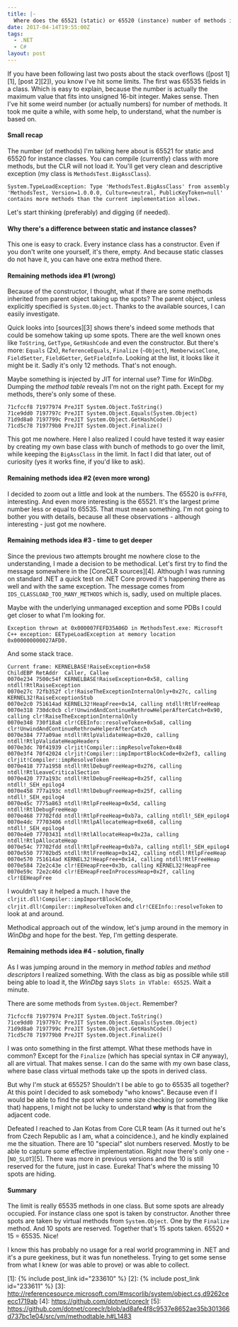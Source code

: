 ```yaml
---
title: |-
  Where does the 65521 (static) or 65520 (instance) number of methods in a class come from?
date: 2017-04-14T19:55:00Z
tags:
  - .NET
  - C#
layout: post
---
```

If you have been following last two posts about the stack overflows ([post 1][1], [post 2][2]), you know I've hit some limits. The first was 65535 fields in a class. Which is easy to explain, because the number is actually the maximum value that fits into unsigned 16-bit integer. Makes sense. Then I've hit some weird number (or actually numbers) for number of methods. It took me quite a while, with some help, to understand, what the number is based on. 

<!-- excerpt -->

#### Small recap

The number (of methods) I'm talking here about is 65521 for static and 65520 for instance classes. You can compile (currently) class with more methods, but the CLR will not load it. You'll get very clean and descriptive exception (my class is `MethodsTest.BigAssClass`).

```text
System.TypeLoadException: Type 'MethodsTest.BigAssClass' from assembly 'MethodsTest, Version=1.0.0.0, Culture=neutral, PublicKeyToken=null' contains more methods than the current implementation allows.
```

Let's start thinking (preferably) and digging (if needed).

#### Why there's a difference between static and instance classes?

This one is easy to crack. Every instance class has a constructor. Even if you don't write one yourself, it's there, empty. And because static classes do not have it, you can have one extra method there.

#### Remaining methods idea #1 (wrong)

Because of the constructor, I thought, what if there are some methods inherited from parent object taking up the spots? The parent object, unless explicitly specified is `System.Object`. Thanks to the available sources, I can easily investigate. 

Quick looks into [sources][3] shows there's indeed some methods that could be somehow taking up some spots. There are the well known ones like `ToString`, `GetType`, `GetHashCode` and even the constructor. But there's more: `Equals` (2x), `ReferenceEquals`, `Finalize` (`~Object`), `MemberwiseClone`, `FieldSetter`, `FieldGetter`, `GetFieldInfo`. Looking at the list, it looks like it might be it. Sadly it's only 12 methods. That's not enough.

Maybe something is injected by JIT for internal use? Time for _WinDbg_. Dumping the _method table_ reveals I'm not on the right path. Except for my methods, there's only some of these.

```text
71cfccf8 71977974 PreJIT System.Object.ToString()
71ce9dd0 7197797c PreJIT System.Object.Equals(System.Object)
71d9d8a0 7197799c PreJIT System.Object.GetHashCode()
71cd5c78 719779b0 PreJIT System.Object.Finalize()
```

This got me nowhere. Here I also realized I could have tested it way easier by creating my own base class with bunch of methods to go over the limit, while keeping the `BigAssClass` in the limit. In fact I did that later, out of curiosity (yes it works fine, if you'd like to ask).     

#### Remaining methods idea #2 (even more wrong)

I decided to zoom out a little and look at the numbers. The 65520 is `0xFFF0`, interesting. And even more interesting is the 65521. It's the largest prime number less or equal to 65535. That must mean something. I'm not going to bother you with details, because all these observations - although interesting - just got me nowhere.

#### Remaining methods idea #3 - time to get deeper

Since the previous two attempts brought me nowhere close to the understanding, I made a decision to be methodical. Let's first try to find the message somewhere in the [CoreCLR sources][4]. Although I was running on standard .NET a quick test on .NET Core proved it's happening there as well and with the same exception. The message comes from `IDS_CLASSLOAD_TOO_MANY_METHODS` which is, sadly, used on multiple places. 

Maybe with the underlying unmanaged exception and some PDBs I could get closer to what I'm looking for.

```text
Exception thrown at 0x000007FEFD35A06D in MethodsTest.exe: Microsoft C++ exception: EETypeLoadException at memory location 0x000000000027AFD0.
```

And some stack trace.

```text
Current frame: KERNELBASE!RaiseException+0x58
ChildEBP RetAddr  Caller, Callee
0070e234 7500c54f KERNELBASE!RaiseException+0x58, calling ntdll!RtlRaiseException
0070e27c 72fb352f clr!RaiseTheExceptionInternalOnly+0x27c, calling KERNEL32!RaiseExceptionStub
0070e2c0 751614ad KERNEL32!HeapFree+0x14, calling ntdll!RtlFreeHeap
0070e318 730dc0cb clr!UnwindAndContinueRethrowHelperAfterCatch+0x90, calling clr!RaiseTheExceptionInternalOnly
0070e348 730f18a8 clr!CEEInfo::resolveToken+0x5a8, calling clr!UnwindAndContinueRethrowHelperAfterCatch
0070e384 777a09ae ntdll!RtlpValidateHeap+0x20, calling ntdll!RtlpValidateHeapHeaders
0070e3dc 70f41939 clrjit!Compiler::impResolveToken+0x48
0070e3f4 70f42024 clrjit!Compiler::impImportBlockCode+0x2ef3, calling clrjit!Compiler::impResolveToken
0070e418 777a1958 ntdll!RtlDebugFreeHeap+0x276, calling ntdll!RtlLeaveCriticalSection
0070e420 777a193c ntdll!RtlDebugFreeHeap+0x25f, calling ntdll!_SEH_epilog4
0070e458 777a193c ntdll!RtlDebugFreeHeap+0x25f, calling ntdll!_SEH_epilog4
0070e45c 7775a863 ntdll!RtlpFreeHeap+0x5d, calling ntdll!RtlDebugFreeHeap
0070e468 77702fdd ntdll!RtlpFreeHeap+0xb7a, calling ntdll!_SEH_epilog4
0070e4dc 77703406 ntdll!RtlpAllocateHeap+0xe68, calling ntdll!_SEH_epilog4
0070e4e0 77703431 ntdll!RtlAllocateHeap+0x23a, calling ntdll!RtlpAllocateHeap
0070e54c 77702fdd ntdll!RtlpFreeHeap+0xb7a, calling ntdll!_SEH_epilog4
0070e550 77702bd5 ntdll!RtlFreeHeap+0x142, calling ntdll!RtlpFreeHeap
0070e570 751614ad KERNEL32!HeapFree+0x14, calling ntdll!RtlFreeHeap
0070e584 72e2c43e clr!EEHeapFree+0x3b, calling KERNEL32!HeapFree
0070e59c 72e2c46d clr!EEHeapFreeInProcessHeap+0x2f, calling clr!EEHeapFree
```

I wouldn't say it helped a much. I have the `clrjit.dll!Compiler::impImportBlockCode`, `clrjit.dll!Compiler::impResolveToken` and `clr!CEEInfo::resolveToken` to look at and around. 

Methodical approach out of the window, let's jump around in the memory in _WinDbg_ and hope for the best. Yep, I'm getting desperate.

#### Remaining methods idea #4 - solution, finally 

As I was jumping around in the memory in _method tables_ and _method descriptors_ I realized something. With the class as big as possible while still being able to load it, the _WinDbg_ says `Slots in VTable: 65525`. Wait a minute. 

There are some methods from `System.Object`. Remember?

```text
71cfccf8 71977974 PreJIT System.Object.ToString()
71ce9dd0 7197797c PreJIT System.Object.Equals(System.Object)
71d9d8a0 7197799c PreJIT System.Object.GetHashCode()
71cd5c78 719779b0 PreJIT System.Object.Finalize()
```  

I was onto something in the first attempt. What these methods have in common? Except for the `Finalize` (which has special syntax in C# anyway), all are virtual. That makes sense. I can do the same with my own base class, where base class virtual methods take up the spots in derived class.

But why I'm stuck at 65525? Shouldn't I be able to go to 65535 all together? At this point I decided to ask somebody "who knows". Because even if I would be able to find the spot where some size checking (or something like that) happens, I might not be lucky to understand **why** is that from the adjacent code.

Defeated  I reached to Jan Kotas from Core CLR team (As it turned out he's from Czech Republic as I am, what a coincidence.), and he kindly explained me the situation. There are 10 "special" slot numbers reserved. Mostly to be able to capture some effective implementation. Right now there's only one - [`NO_SLOT`][5]. There was more in previous versions and the 10 is still reserved for the future, just in case. Eureka! That's where the missing 10 spots are hiding.

#### Summary

The limit is really 65535 methods in one class. But some spots are already occupied. For instance class one spot is taken by constructor. Another three spots are taken by virtual methods from `System.Object`. One by the `Finalize` method. And 10 spots are reserved. Together that's 15 spots taken. 65520 + 15 = 65535. Nice! 

I know this has probably no usage for a real world programming in .NET and it's a pure geekiness, but it was fun nonetheless. Trying to get some sense from what I knew (or was able to prove) or was able to collect. 

[1]: {% include post_link id="233610" %}
[2]: {% include post_link id="233611" %}
[3]: http://referencesource.microsoft.com/#mscorlib/system/object.cs,d9262ceecc1719ab
[4]: https://github.com/dotnet/coreclr
[5]: https://github.com/dotnet/coreclr/blob/ad8afe4f8c9537e8652ae35b301366d737bc1e04/src/vm/methodtable.h#L1483